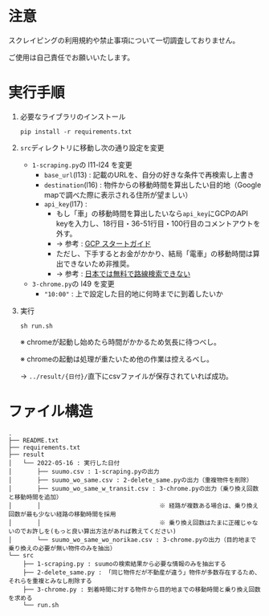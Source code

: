 # 注意
スクレイピングの利用規約や禁止事項について一切調査しておりません。

ご使用は自己責任でお願いいたします。

# 実行手順
1. 必要なライブラリのインストール
    ```
    pip install -r requirements.txt
    ```

2. `src`ディレクトリに移動し次の通り設定を変更
    - `1-scraping.py`の l11-l24 を変更
        - `base_url`(l13) : 記載のURLを、自分の好きな条件で再検索し上書き
        - `destination`(l16) : 物件からの移動時間を算出したい目的地（Google mapで調べた際に表示される住所が望ましい）
        - `api_key`(l17) : 
          -  もし「車」の移動時間を算出したいなら`api_key`にGCPのAPI keyを入力し、18行目・36-51行目・100行目のコメントアウトを外す。
          -   → 参考 : [GCP スタートガイド](https://developers.google.com/maps/gmp-get-started?hl=ja)
          -  ただし、下手するとお金がかかり、結局「電車」の移動時間は算出できないため非推奨。
          -   → 参考 : [日本では無料で路線検索できない](https://note.com/jinka1997/n/n182603e52c3e)
    - `3-chrome.py`の l49 を変更
        - `"10:00"` : 上で設定した目的地に何時までに到着したいか

3. 実行
    ```
    sh run.sh
    ```
    ※ chromeが起動し始めたら時間がかかるため気長に待つべし。
    
    ※ chromeの起動は処理が重たいため他の作業は控えるべし。
    
    → `../result/{日付}/`直下にcsvファイルが保存されていれば成功。

# ファイル構造
```
.
├── README.txt
├── requirements.txt
├── result
│   └── 2022-05-16 : 実行した日付
│       ├── suumo.csv : 1-scraping.pyの出力
│       ├── suumo_wo_same.csv : 2-delete_same.pyの出力（重複物件を削除）
│       ├── suumo_wo_same_w_transit.csv : 3-chrome.pyの出力（乗り換え回数と移動時間を追加）
│       │                                 ※ 経路が複数ある場合は、乗り換え回数が最も少ない経路の移動時間を採用
│       │                                 ※ 乗り換え回数はたまに正確じゃないのでお許しを(もっと良い算出方法があれば教えてください)
│       └── suumo_wo_same_wo_norikae.csv : 3-chrome.pyの出力（目的地まで乗り換えの必要が無い物件のみを抽出）
└── src
    ├── 1-scraping.py : suumoの検索結果から必要な情報のみを抽出する
    ├── 2-delete_same.py : 「同じ物件だが不動産が違う」物件が多数存在するため、それらを重複とみなし削除する
    ├── 3-chrome.py : 到着時間に対する物件から目的地までの移動時間と乗り換え回数を求める
    └── run.sh
```
